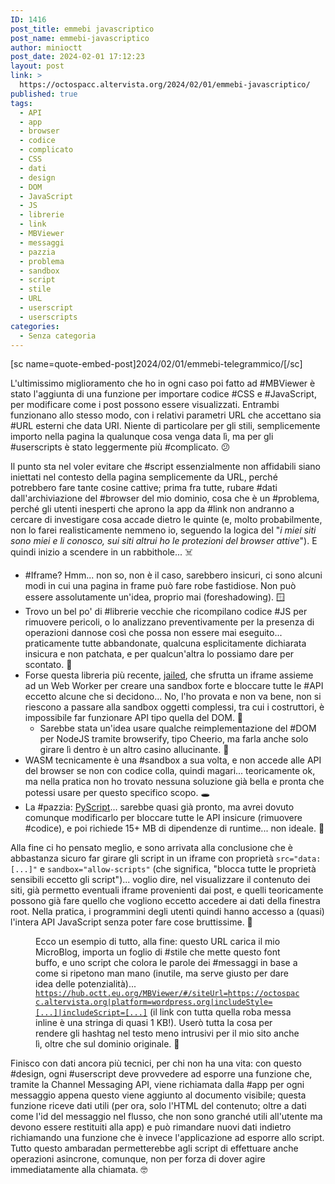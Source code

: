 ```yaml
---
ID: 1416
post_title: emmebi javascriptico
post_name: emmebi-javascriptico
author: minioctt
post_date: 2024-02-01 17:12:23
layout: post
link: >
  https://octospacc.altervista.org/2024/02/01/emmebi-javascriptico/
published: true
tags:
  - API
  - app
  - browser
  - codice
  - complicato
  - CSS
  - dati
  - design
  - DOM
  - JavaScript
  - JS
  - librerie
  - link
  - MBViewer
  - messaggi
  - pazzia
  - problema
  - sandbox
  - script
  - stile
  - URL
  - userscript
  - userscripts
categories:
  - Senza categoria
---
```

<!-- wp:paragraph -->
<p>[sc name=quote-embed-post]2024/02/01/emmebi-telegrammico/[/sc]</p>
<!-- /wp:paragraph -->

<!-- wp:paragraph -->
<p>L'ultimissimo miglioramento che ho in ogni caso poi fatto ad #MBViewer è stato l'aggiunta di una funzione per importare codice #CSS e #JavaScript, per modificare come i post possono essere visualizzati. Entrambi funzionano allo stesso modo, con i relativi parametri URL che accettano sia #URL esterni che data URI. Niente di particolare per gli stili, semplicemente importo nella pagina la qualunque cosa venga data lì, ma per gli #userscripts è stato leggermente più #complicato. 😕️</p>
<!-- /wp:paragraph -->

<!-- wp:paragraph -->
<p>Il punto sta nel voler evitare che #script essenzialmente non affidabili siano iniettati nel contesto della pagina semplicemente da URL, perché potrebbero fare tante cosine cattive; prima fra tutte, rubare #dati dall'archiviazione del #browser del mio dominio, cosa che è un #problema, perché gli utenti inesperti che aprono la app da #link non andranno a cercare di investigare cosa accade dietro le quinte (e, molto probabilmente, non lo farei realisticamente nemmeno io, seguendo la logica del "<em>i miei siti sono miei e li conosco, sui siti altrui ho le protezioni del browser attive</em>"). E quindi inizio a scendere in un rabbithole... ☠️</p>
<!-- /wp:paragraph -->

<!-- wp:list -->
<ul><!-- wp:list-item -->
<li>#Iframe? Hmm... non so, non è il caso, sarebbero insicuri, ci sono alcuni modi in cui una pagina in frame può fare robe fastidiose. Non può essere assolutamente un'idea, proprio mai (foreshadowing). 🪟️</li>
<!-- /wp:list-item -->

<!-- wp:list-item -->
<li>Trovo un bel po' di #librerie vecchie che ricompilano codice #JS per rimuovere pericoli, o lo analizzano preventivamente per la presenza di operazioni dannose così che possa non essere mai eseguito... praticamente tutte abbandonate, qualcuna esplicitamente dichiarata insicura e non patchata, e per qualcun'altra lo possiamo dare per scontato. 🐛️</li>
<!-- /wp:list-item -->

<!-- wp:list-item -->
<li>Forse questa libreria più recente, <a href="https://github.com/asvd/jailed">jailed</a>, che sfrutta un iframe assieme ad un Web Worker per creare una sandbox forte e bloccare tutte le #API eccetto alcune che si decidono... No, l'ho provata e non va bene, non si riescono a passare alla sandbox oggetti complessi, tra cui i costruttori, è impossibile far funzionare API tipo quella del DOM. 🚧️<!-- wp:list -->
<ul><!-- wp:list-item -->
<li>Sarebbe stata un'idea usare qualche reimplementazione del #DOM per NodeJS tramite browserify, tipo Cheerio, ma farla anche solo girare lì dentro è un altro casino allucinante. 🥴️</li>
<!-- /wp:list-item --></ul>
<!-- /wp:list --></li>
<!-- /wp:list-item -->

<!-- wp:list-item -->
<li>WASM tecnicamente è una #sandbox a sua volta, e non accede alle API del browser se non con codice colla, quindi magari... teoricamente ok, ma nella pratica non ho trovato nessuna soluzione già bella e pronta che potessi usare per questo specifico scopo. 🕳️</li>
<!-- /wp:list-item -->

<!-- wp:list-item -->
<li>La #pazzia: <a href="https://pyscript.net/">PyScript</a>... sarebbe quasi già pronto, ma avrei dovuto comunque modificarlo per bloccare tutte le API insicure (rimuovere #codice), e poi richiede 15+ MB di dipendenze di runtime... non ideale. 🗿️</li>
<!-- /wp:list-item --></ul>
<!-- /wp:list -->

<!-- wp:paragraph -->
<p>Alla fine ci ho pensato meglio, e sono arrivata alla conclusione che è abbastanza sicuro far girare gli script in un iframe con proprietà <code>src="data:[...]"</code> e <code>sandbox="allow-scripts"</code> (che significa, "blocca tutte le proprietà sensibili eccetto gli script")... voglio dire, nel visualizzare il contenuto dei siti, già permetto eventuali iframe provenienti dai post, e quelli teoricamente possono già fare quello che vogliono eccetto accedere ai dati della finestra root. Nella pratica, i programmini degli utenti quindi hanno accesso a (quasi) l'intera API JavaScript senza poter fare cose bruttissime. 🎉️</p>
<!-- /wp:paragraph -->

<!-- wp:paragraph -->
<p></p>
<!-- /wp:paragraph -->

<!-- wp:image {"id":1434,"sizeSlug":"full","linkDestination":"none"} -->
<figure class="wp-block-image size-full"><img src="https://octospacc.altervista.org/wp-content/uploads/2024/02/image.png" alt="" class="wp-image-1434"/><figcaption class="wp-element-caption">Ecco un esempio di tutto, alla fine: questo URL carica il mio MicroBlog, importa un foglio di #stile che mette questo font buffo, e uno script che colora le parole dei #messaggi in base a come si ripetono man mano (inutile, ma serve giusto per dare idea delle potenzialità)... <code><a href="https://hub.octt.eu.org/MBViewer/#/siteUrl=https://octospacc.altervista.org|platform=wordpress.org|includeStyle=data:text/css;utf8,@import%20url('https://fonts.googleapis.com/css2?family=Single+Day&amp;display=swap');.MbPost{font-family:'Single%20Day',cursive;}|includeScript=data:text/javascript;utf8,function%20MbViewerFunction(data){const%20dom=new%20DOMParser().parseFromString(data.html,'text/html').body;const%20tokens=dom.textContent.split('%20');const%20words={};for(const%20i%20in%20tokens){const%20word%20=%20tokens[i];if(words[word])words[word]++;else%20words[word]=1;tokens[i]=%60%3Cspan%20style='color:${atob('Iw==')}${[0,'b58900','cb4b16','dc322f','d33682','6c71c4','268bd2','2aa198','859900'][words[word]]};'%3E${word}%3C/span%3E%60}data.html=tokens.join('%20').replaceAll('\n\n','%3Cbr%3E');for(const%20img%20of%20dom.querySelectorAll('img'))data.html+=img.outerHTML;MbViewerReturn(data)}">https://hub.octt.eu.org/MBViewer/#/siteUrl=https://octospacc.altervista.org|platform=wordpress.org|includeStyle=[...]|includeScript=[...]</a></code> (il link con tutta quella roba messa inline è una stringa di quasi 1 KB!). Userò tutta la cosa per rendere gli hashtag nel testo meno intrusivi per il mio sito anche lì, oltre che sul dominio originale. 👋️</figcaption></figure>
<!-- /wp:image -->

<!-- wp:paragraph -->
<p></p>
<!-- /wp:paragraph -->

<!-- wp:paragraph -->
<p>Finisco con dati ancora più tecnici, per chi non ha una vita: con questo #design, ogni #userscript deve provvedere ad esporre una funzione che, tramite la Channel Messaging API, viene richiamata dalla #app per ogni messaggio appena questo viene aggiunto al documento visibile; questa funzione riceve dati utili (per ora, solo l'HTML del contenuto; oltre a dati come l'id del messaggio nel flusso, che non sono granché utili all'utente ma devono essere restituiti alla app) e può rimandare nuovi dati indietro richiamando una funzione che è invece l'applicazione ad esporre allo script. Tutto questo ambaradan permetterebbe agli script di effettuare anche operazioni asincrone, comunque, non per forza di dover agire immediatamente alla chiamata. 🤓️</p>
<!-- /wp:paragraph -->